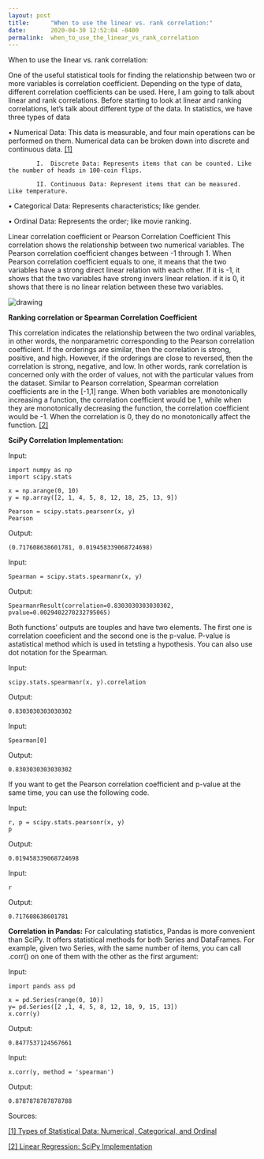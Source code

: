 ```yaml
---
layout: post
title:      "When to use the linear vs. rank correlation:"
date:       2020-04-30 12:52:04 -0400
permalink:  when_to_use_the_linear_vs_rank_correlation
---
```


When to use the linear vs. rank correlation:

One of the useful statistical tools for finding the relationship between two or more variables is correlation coefficient. Depending on the type of data, different correlation coefficients can be used. Here, I am going to talk about linear and rank correlations.
Before starting to look at linear and ranking correlations, let’s talk about different type of the data. In statistics, we have three types of data 

•	Numerical Data: This data is measurable, and four main operations can be performed on them. Numerical data can be broken down into discrete and continuous data. [\[1\]](https://www.dummies.com/education/math/statistics/types-of-statistical-data-numerical-categorical-and-ordinal/)


            I.	Discrete Data: Represents items that can be counted. Like the number of heads in 100-coin flips.

            II.	Continuous Data: Represent items that can be measured. Like temperature.

•	Categorical Data: Represents characteristics; like gender. 

•	Ordinal Data: Represents the order; like movie ranking.

Linear correlation coefficient or Pearson Correlation Coefficient
This correlation shows the relationship between two numerical variables. The Pearson correlation coefficient changes between -1 through 1.  When Pearson correlation coefficient equals to one, it means that the two variables have a strong direct linear relation with each other. If it is -1, it shows that the two variables have strong invers linear relation. if it is 0, it shows that there is no linear relation between these two variables. 


<img src="https://files.realpython.com/media/py-corr-1.d13ed60a9b91.png" alt="drawing" style="max-width: 90%"/>


**Ranking correlation or Spearman Correlation Coefficient**

This correlation indicates the relationship between the two ordinal variables, in other words, the nonparametric corresponding to the Pearson correlation coefficient. If the orderings are similar, then the correlation is strong, positive, and high. However, if the orderings are close to reversed, then the correlation is strong, negative, and low. In other words, rank correlation is concerned only with the order of values, not with the particular values from the dataset. Similar to Pearson correlation, Spearman correlation coefficients are in the [-1,1] range. When both variables are monotonically increasing a function, the correlation coefficient would be 1, while when they are monotonically decreasing the function, the correlation coefficient would be -1. When the correlation is 0, they do no monotonically affect the function. [\[2\]](https://realpython.com/numpy-scipy-pandas-correlation-python/#linear-regression-scipy-implementation)

**SciPy Correlation Implementation:**

Input:
```
import numpy as np
import scipy.stats

x = np.arange(0, 10)
y = np.array([2, 1, 4, 5, 8, 12, 18, 25, 13, 9])

Pearson = scipy.stats.pearsonr(x, y)
Pearson
```
Output:
```
(0.717608638601781, 0.019458339068724698)
```

Input:
```
Spearman = scipy.stats.spearmanr(x, y)
```
Output:
```
SpearmanrResult(correlation=0.8303030303030302, pvalue=0.0029402270232795065)
```


Both functions’ outputs are touples and have two elements. The first one is correlation coeeficient and the second one is the p-value. P-value is astatistical method which is used in tetsting a hypothesis.
You can also use dot notation for the Spearman.

Input:
```
scipy.stats.spearmanr(x, y).correlation
```
Output:
```
0.8303030303030302
```
Input:
```
Spearman[0]
```
Output:
```
0.8303030303030302
```
If you want to get the Pearson correlation coefficient and p-value at the same time, you can use the following code. 

Input:
```
r, p = scipy.stats.pearsonr(x, y)
p
```
Output:
```
0.019458339068724698
```
Input:
```
r
```
Output:
```
0.717608638601781
```
**Correlation in  Pandas:**
For calculating statistics, Pandas is more convenient than SciPy. It offers statistical methods for both Series and DataFrames. For example, given two Series, with the same number of items, you can call .corr() on one of them with the other as the first argument:

Input:
```
import pands ass pd

x = pd.Series(range(0, 10))
y= pd.Series([2 ,1, 4, 5, 8, 12, 18, 9, 15, 13])
x.corr(y)
```
Output:
```
0.8477537124567661
```
Input:
```
x.corr(y, method = 'spearman')
```
Output:
```
0.8787878787878788
```
Sources:

[\[1\] Types of Statistical Data: Numerical, Categorical, and Ordinal](https://www.dummies.com/education/math/statistics/types-of-statistical-data-numerical-categorical-and-ordinal/)

[\[2\] Linear Regression: SciPy Implementation](https://realpython.com/numpy-scipy-pandas-correlation-python/#linear-regression-scipy-implementation)

